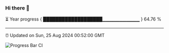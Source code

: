 ### Hi there 👋

⏳ Year progress { ███████████████████▁▁▁▁▁▁▁▁▁▁▁ } 64.76 %

---

⏰ Updated on Sun, 25 Aug 2024 00:52:00 GMT

![Progress Bar CI](https://github.com/code-lakshay/GitHub-Actions-Demo/workflows/Progress%20Bar%20CI/badge.svg)
